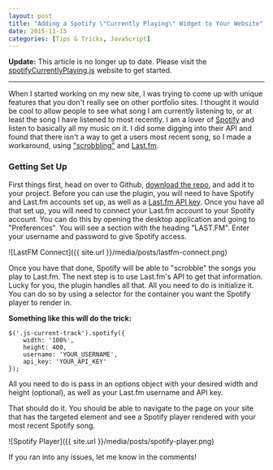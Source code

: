 ```yaml
---
layout: post
title: "Adding a Spotify \"Currently Playing\" Widget to Your Website"
date: 2015-11-15
categories: [Tips & Tricks, JavaScript]
---
```


__Update:__ This article is no longer up to date. Please visit the [spotifyCurrentlyPlaying.js](http://kylebrumm.com/spotifyCurrentlyPlaying.js/) website to get started.

---

When I started working on my new site, I was trying to come up with unique features that you don't really see on other portfolio sites. I thought it would be cool to allow people to see what song I am currently listening to, or at least the song I have listened to most recently. I am a lover of <a href="https://www.spotify.com/">Spotify</a> and listen to basically all my music on it. I did some digging into their API and found that there isn't a way to get a users most recent song, so I made a workaround, using <a href="http://www.netlingo.com/word/scrobble.php">"scrobbling"</a> and <a href="http://www.last.fm/">Last.fm</a>.

### Getting Set Up

First things first, head on over to Github, <a href="https://github.com/kjbrum/spotify-currently-playing">download the repo</a>, and add it to your project. Before you can use the plugin, you will need to have Spotify and Last.fm accounts set up, as well as a <a href="http://www.last.fm/api">Last.fm API key</a>. Once you have all that set up, you will need to connect your Last.fm account to your Spotify account. You can do this by opening the desktop application and going to "Preferences". You will see a section with the heading "LAST.FM". Enter your username and password to give Spotify access.

![LastFM Connect]({{ site.url }}/media/posts/lastfm-connect.png)

Once you have that done, Spotify will be able to "scrobble" the songs you play to Last.fm. The next step is to use Last.fm's API to get that information. Lucky for you, the plugin handles all that. All you need to do is initialize it. You can do so by using a selector for the container you want the Spotify player to render in.

__Something like this will do the trick:__

<pre><code>$('.js-current-track').spotify({
    width: '100%',
    height: 400,
    username: 'YOUR_USERNAME',
    api_key: 'YOUR_API_KEY'
});
</code></pre>

All you need to do is pass in an options object with your desired width and height (optional), as well as your Last.fm username and API key.

That should do it. You should be able to navigate to the page on your site that has the targeted element and see a Spotify player rendered with your most recent Spotify song.

![Spotify Player]({{ site.url }}/media/posts/spotify-player.png)

If you ran into any issues, let me know in the comments!

